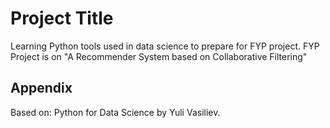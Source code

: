 
# Project Title

Learning Python tools used in data science to prepare for FYP project.
FYP Project is on "A Recommender System based on Collaborative Filtering"


## Appendix

Based on:
Python for Data Science by Yuli Vasiliev.
